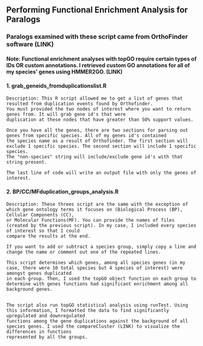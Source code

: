 ## Performing Functional Enrichment Analysis for Paralogs 
### Paralogs examined with these script came from OrthoFinder software (LINK)

#### Note: Functional enrichment analyses with topGO require certain types of IDs OR custom annotations. I retrieved custom GO annotations for all of my species' genes using HMMER2GO. (LINK)

#### 1. grab_geneids_fromduplicationslist.R
	Description: This R script allowed me to get a list of genes that resulted from	duplication events found by Orthofinder.
	You must provided the two nodes of interest where you want to return genes from. It will grab gene id's that were
	duplication at these nodes that have greater than 50% support values. 
	
	Once you have all the genes, there are two sections for parsing out genes from specific species. All of my genes id's contained
	the species name as a result of Orthofinder. The first section will exclude 1 specific species. The second section will include 1 specific species.
	The "non-species" string will include/exclude gene id's with that string present.

	The last line of code will write an output file with only the genes of interest.

#### 2. BP/CC/MFduplication_groups_analysis.R
	Description: These threes script are the same with the exception of which gene ontology terms it focuses on (Biological Process (BP), Cellular Components (CC),
	or Molecular Functions(MF). You can provide the names of files (created by the previous script). In my case, I included every species of interest so that I could
	compare the results at the end.

	If you want to add or subtract a species group, simply copy a line and change the name or comment out one of the repeated lines.

	This script determines which genes, among all species genes (in my case, there were 10 total species but 4 species of interest) were amongst genes duplicated
	in each group. Then, I used the topGO object function on each group to determine with genes functions had significant enrichment among all background genes.
	

	The script also run topGO statistical analysis using runTest. Using this information, I formatted the data to find significantly upregulated and downregulated
	functions among the gene duplications against the background of all species genes. I used the compareCluster (LINK) to visualize the differences in functions
	represented by all the groups.